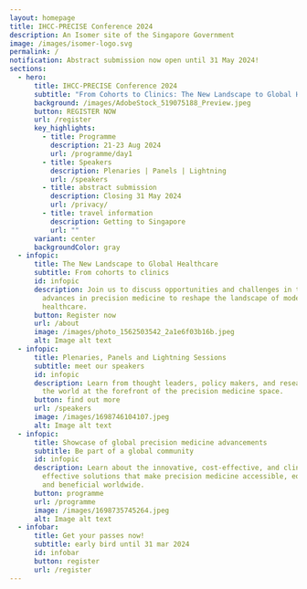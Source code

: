 ```yaml
---
layout: homepage
title: IHCC-PRECISE Conference 2024
description: An Isomer site of the Singapore Government
image: /images/isomer-logo.svg
permalink: /
notification: Abstract submission now open until 31 May 2024!
sections:
  - hero:
      title: IHCC-PRECISE Conference 2024
      subtitle: "From Cohorts to Clinics: The New Landscape to Global Healthcare"
      background: /images/AdobeStock_519075188_Preview.jpeg
      button: REGISTER NOW
      url: /register
      key_highlights:
        - title: Programme
          description: 21-23 Aug 2024
          url: /programme/day1
        - title: Speakers
          description: Plenaries | Panels | Lightning
          url: /speakers
        - title: abstract submission
          description: Closing 31 May 2024
          url: /privacy/
        - title: travel information
          description: Getting to Singapore
          url: ""
      variant: center
      backgroundColor: gray
  - infopic:
      title: The New Landscape to Global Healthcare
      subtitle: From cohorts to clinics
      id: infopic
      description: Join us to discuss opportunities and challenges in translating
        advances in precision medicine to reshape the landscape of modern
        healthcare.
      button: Register now
      url: /about
      image: /images/photo_1562503542_2a1e6f03b16b.jpeg
      alt: Image alt text
  - infopic:
      title: Plenaries, Panels and Lightning Sessions
      subtitle: meet our speakers
      id: infopic
      description: Learn from thought leaders, policy makers, and researchers around
        the world at the forefront of the precision medicine space.
      button: find out more
      url: /speakers
      image: /images/1698746104107.jpeg
      alt: Image alt text
  - infopic:
      title: Showcase of global precision medicine advancements
      subtitle: Be part of a global community
      id: infopic
      description: Learn about the innovative, cost-effective, and clinically
        effective solutions that make precision medicine accessible, equitable
        and beneficial worldwide.
      button: programme
      url: /programme
      image: /images/1698735745264.jpeg
      alt: Image alt text
  - infobar:
      title: Get your passes now!
      subtitle: early bird until 31 mar 2024
      id: infobar
      button: register
      url: /register
---
```

